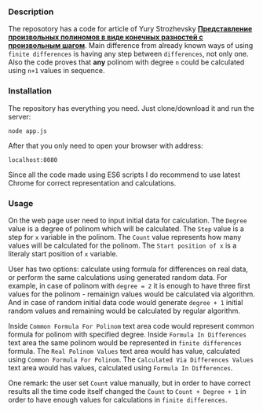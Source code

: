 ### Description
The reposotory has a code for article of Yury Strozhevsky [**Представление произвольных полиномов в виде конечных разностей с произвольным шагом**](https://habr.com/ru/post/446924/). Main difference from already known ways of using `finite differences` is having any step between `differences`, not only one. Also the code proves that **any** polinom with degree `n` could be calculated using `n+1` values in sequence.
 
### Installation
The repository has everything you need. Just clone/download it and run the server:
```command
node app.js
```
After that you only need to open your browser with address:
```text
localhost:8080
```
Since all the code made using ES6 scripts I do recommend to use latest Chrome for correct representation and calculations.

### Usage
On the web page user need to input initial data for calculation. The `Degree` value is a degree of polinom which will be calculated. The `Step` value is a step for `x` variable in the polinom. The `Count` value represents how many values will be calculated for the polinom. The `Start position of x` is a literaly start position of `x` variable.

User has two options: calculate using formula for differences on real data, or perform the same calculations using generated random data. For example, in case of polinom with `degree = 2` it is enough to have three first values for the polinom - remainign values would be calculated via algorithm. And in case of random initial data code would generate `degree + 1` initial random values and remaining would be calculated by regular algorithm.

Inside `Common Formula For Polinom` text area code would represent common formula for polinom with specified degree. Inside `Formula In Differences` text area the same polinom would be represented in `finite differences` formula. The `Real Polinom Values` text area would has value, calculated using `Common Formula For Polinom`. The `Calculated Via Differences Values` text area would has values, calculated using `Formula In Differences`.

One remark: the user set `Count` value manually, but in order to have correct results all the time code itself changed the `Count` to `Count + Degree + 1` in order to have enough values for calculations in `finite differences`.
